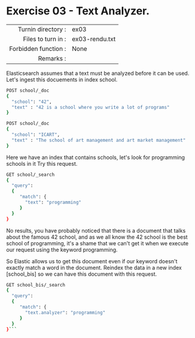 # Exercise 03 - Text Analyzer.

|                         |                    |
| -----------------------:| ------------------ |
|   Turnin directory :    |  ex03              |
|   Files to turn in :    |  ex03-rendu.txt    |
|   Forbidden function :  |  None              |
|   Remarks :             |                    |

Elasticsearch assumes that a text must be analyzed before it can be used.
Let's ingest this docuements in index school.

```bash
POST school/_doc
{
  "school": "42",
  "text" : "42 is a school where you write a lot of programs"
}

POST school/_doc
{
  "school": "ICART",
  "text" : "The school of art management and art market management"
}
```

Here we have an index that contains schools, let's look for programming schools in it
Try this request.

```bash
GET school/_search
{
  "query": 
  {
     "match": {
       "text": "programming"
     }
  }
}
```

No results, you have probably noticed that there is a document that talks about the famous 42 school, and as we all know the 42 school is the best school of programming,
it's a shame that we can't get it when we execute our request using the keyword programming.

So Elastic allows us to get this document even if our keyword doesn't exactly match a word in the document.
Reindex the data in a new index [school_bis] so we can have this document with this request.

```bash
GET school_bis/_search
{
  "query": 
  {
     "match": {
       "text.analyzer": "programming"
     }
  }
}```